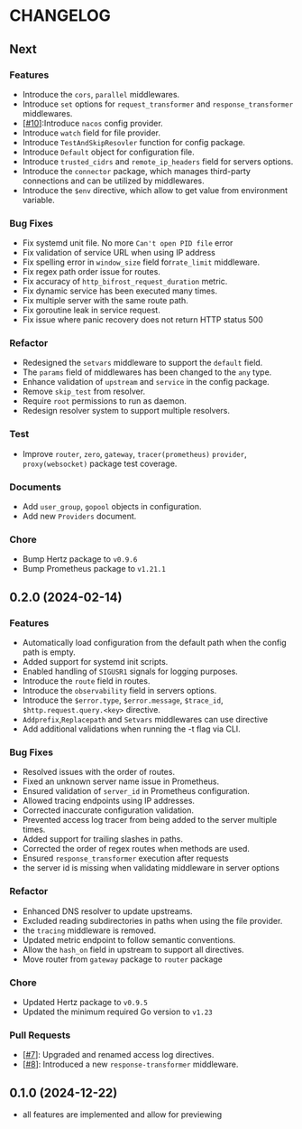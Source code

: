 # CHANGELOG

## Next

### **Features**

- Introduce the `cors`, `parallel` middlewares.
- Introduce `set` options for `request_transformer` and `response_transformer` middlewares.
- [[#10](https://github.com/nite-coder/bifrost/pull/10)]:Introduce `nacos` config provider.
- Introduce `watch` field for file provider.
- Introduce `TestAndSkipResovler` function for config package.
- Introduce `Default` object for configuration file.
- Introduce `trusted_cidrs` and `remote_ip_headers` field for servers options.
- Introduce the `connector` package, which manages third-party connections and can be utilized by middlewares.
- Introduce the `$env` directive, which allow to get value from environment variable.

### **Bug Fixes**

- Fix systemd unit file.  No more `Can't open PID file` error
- Fix validation of service URL when using IP address
- Fix spelling error in `window_size` field for`rate_limit` middleware.
- Fix regex path order issue for routes.
- Fix accuracy of `http_bifrost_request_duration` metric.
- Fix dynamic service has been executed many times.
- Fix multiple server with the same route path.
- Fix goroutine leak in service request.
- Fix issue where panic recovery does not return HTTP status 500

### **Refactor**

- Redesigned the `setvars` middleware to support the `default` field.
- The `params` field of middlewares has been changed to the `any` type.
- Enhance validation of `upstream` and `service` in the config package.
- Remove `skip_test` from resolver.
- Require `root` permissions to run as daemon.
- Redesign resolver system to support multiple resolvers.

### **Test**

- Improve `router`, `zero`, `gateway`, `tracer(prometheus)` `provider`, `proxy(websocket)` package test coverage.

### **Documents**

- Add `user_group`, `gopool` objects in configuration.
- Add new `Providers` document.

### **Chore**

- Bump Hertz package to `v0.9.6`
- Bump Prometheus package to `v1.21.1`

## 0.2.0 (2024-02-14)

### **Features**

- Automatically load configuration from the default path when the config path is empty.
- Added support for systemd init scripts.
- Enabled handling of `SIGUSR1` signals for logging purposes.
- Introduce the `route` field in routes.
- Introduce the `observability` field in servers options.
- Introduce the `$error.type`, `$error.message`, `$trace_id`, `$http.request.query.<key>` directive.
- `Addprefix`,`Replacepath` and `Setvars` middlewares can use directive
- Add additional validations when running the -t flag via CLI.

### **Bug Fixes**

- Resolved issues with the order of routes.
- Fixed an unknown server name issue in Prometheus.
- Ensured validation of `server_id` in Prometheus configuration.
- Allowed tracing endpoints using IP addresses.
- Corrected inaccurate configuration validation.
- Prevented access log tracer from being added to the server multiple times.
- Added support for trailing slashes in paths.
- Corrected the order of regex routes when methods are used.
- Ensured `response_transformer` execution after requests
- the server id is missing when validating middleware in server options

### **Refactor**

- Enhanced DNS resolver to update upstreams.
- Excluded reading subdirectories in paths when using the file provider.
- the `tracing` middleware is removed.
- Updated metric endpoint to follow semantic conventions.
- Allow the `hash_on` field in upstream to support all directives.
- Move router from `gateway` package to `router` package

### **Chore**

- Updated Hertz package to `v0.9.5`
- Updated the minimum required Go version to `v1.23`

### **Pull Requests**

- [[#7](https://github.com/nite-coder/bifrost/pull/7)]: Upgraded and renamed access log directives.
- [[#8](https://github.com/nite-coder/bifrost/pull/8)]: Introduced a new `response-transformer` middleware.

## 0.1.0 (2024-12-22)

- all features are implemented and allow for previewing
